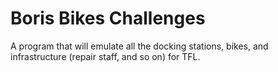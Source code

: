 # Boris Bikes Challenges

A program that will emulate all the docking stations, bikes, and infrastructure (repair staff, and so on) for TFL.

